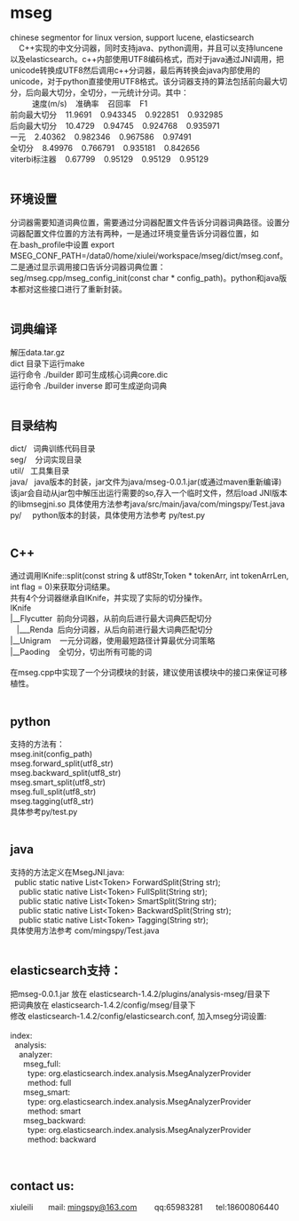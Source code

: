 # mseg<br />
chinese segmentor for linux version, support lucene, elasticsearch<br />
&nbsp;&nbsp;&nbsp; C++实现的中文分词器，同时支持java、python调用，并且可以支持luncene以及elasticsearch。c++内部使用UTF8编码格式，而对于java通过JNI调用，把unicode转换成UTF8然后调用c++分词器，最后再转换会java内部使用的unicode，对于python直接使用UTF8格式。该分词器支持的算法包括前向最大切分，后向最大切分，全切分，一元统计分词。其中：<br />
&nbsp;&nbsp; &nbsp;&nbsp;&nbsp; &nbsp;&nbsp;&nbsp;速度(m/s)&nbsp;&nbsp; &nbsp;准确率&nbsp;&nbsp; &nbsp;召回率&nbsp;&nbsp; &nbsp;F1<br />
前向最大切分&nbsp;&nbsp; &nbsp;11.9691&nbsp;&nbsp; &nbsp;0.943345&nbsp;&nbsp; &nbsp;0.922851&nbsp;&nbsp; &nbsp;0.932985<br />
后向最大切分&nbsp;&nbsp; &nbsp;10.4729&nbsp;&nbsp; &nbsp;0.94745&nbsp;&nbsp; &nbsp;0.924768&nbsp;&nbsp; &nbsp;0.935971<br />
一元&nbsp;&nbsp; &nbsp;2.40362&nbsp;&nbsp; &nbsp;0.982346&nbsp;&nbsp; &nbsp;0.967586&nbsp;&nbsp; &nbsp;0.97491<br />
全切分&nbsp;&nbsp; &nbsp;8.49976&nbsp;&nbsp; &nbsp;0.766791&nbsp;&nbsp; &nbsp;0.935181&nbsp;&nbsp; &nbsp;0.842656<br />
viterbi标注器&nbsp;&nbsp; &nbsp;0.67799&nbsp;&nbsp; &nbsp;0.95129&nbsp;&nbsp; &nbsp;0.95129&nbsp;&nbsp; &nbsp;0.95129<br />
<br />
## 环境设置<br />
分词器需要知道词典位置，需要通过分词器配置文件告诉分词器词典路径。设置分词器配置文件位置的方法有两种，一是通过环境变量告诉分词器位置，如在.bash_profile中设置 export MSEG_CONF_PATH=/data0/home/xiulei/workspace/mseg/dict/mseg.conf。二是通过显示调用接口告诉分词器词典位置：seg/mseg.cpp/mseg_config_init(const char * config_path)。python和java版本都对这些接口进行了重新封装。<br />
<br />
## 词典编译<br />
解压data.tar.gz<br />
dict 目录下运行make<br />
运行命令 ./builder 即可生成核心词典core.dic<br />
运行命令 ./builder inverse 即可生成逆向词典<br />
<br />
## 目录结构<br />
dict/&nbsp;&nbsp; 词典训练代码目录<br />
seg/&nbsp;&nbsp;&nbsp; 分词实现目录<br />
util/&nbsp;&nbsp; 工具集目录<br />
java/&nbsp;&nbsp; java版本的封装，jar文件为java/mseg-0.0.1.jar(或通过maven重新编译) 该jar会自动从jar包中解压出运行需要的so,存入一个临时文件，然后load JNI版本的libmsegjni.so 具体使用方法参考java/src/main/java/com/mingspy/Test.java<br />
py/&nbsp;&nbsp;&nbsp;&nbsp; python版本的封装，具体使用方法参考 py/test.py<br />
<br />
## C++<br />
通过调用IKnife::split(const string &amp; utf8Str,Token * tokenArr, int tokenArrLen, int flag = 0)来获取分词结果。<br />
共有4个分词器继承自IKnife，并实现了实际的切分操作。<br />
IKnife<br />
|__Flycutter&nbsp; 前向分词器，从前向后进行最大词典匹配切分<br />
&nbsp;&nbsp; |___Renda&nbsp; 后向分词器，从后向前进行最大词典匹配切分<br />
|__Unigram&nbsp;&nbsp;&nbsp; 一元分词器，使用最短路径计算最优分词策略<br />
|__Paoding&nbsp;&nbsp;&nbsp; 全切分，切出所有可能的词<br />
<br />
在mseg.cpp中实现了一个分词模块的封装，建议使用该模块中的接口来保证可移植性。<br />
<br />
## python<br />
支持的方法有：<br />
mseg.init(config_path)<br />
mseg.forward_split(utf8_str)<br />
mseg.backward_split(utf8_str)<br />
mseg.smart_split(utf8_str)<br />
mseg.full_split(utf8_str)<br />
mseg.tagging(utf8_str)<br />
具体参考py/test.py<br />
<br />
## java<br />
支持的方法定义在MsegJNI.java:<br />
&nbsp; public static native List&lt;Token&gt; ForwardSplit(String str);<br />
&nbsp;&nbsp; &nbsp;public static native List&lt;Token&gt; FullSplit(String str);<br />
&nbsp;&nbsp; &nbsp;public static native List&lt;Token&gt; SmartSplit(String str);<br />
&nbsp;&nbsp; &nbsp;public static native List&lt;Token&gt; BackwardSplit(String str);<br />
&nbsp;&nbsp; &nbsp;public static native List&lt;Token&gt; Tagging(String str);<br />
具体使用方法参考 com/mingspy/Test.java <br />
<br />
## elasticsearch支持：<br />
把mseg-0.0.1.jar 放在 elasticsearch-1.4.2/plugins/analysis-mseg/目录下<br />
把词典放在 elasticsearch-1.4.2/config/mseg/目录下<br />
修改 elasticsearch-1.4.2/config/elasticsearch.conf, 加入mseg分词设置:<br />
<br />
index:<br />
&nbsp; analysis:<br />
&nbsp;&nbsp;&nbsp; analyzer:<br />
&nbsp;&nbsp;&nbsp;&nbsp;&nbsp; mseg_full: &nbsp;<br />
&nbsp;&nbsp;&nbsp;&nbsp;&nbsp;&nbsp;&nbsp; type: org.elasticsearch.index.analysis.MsegAnalyzerProvider<br />
&nbsp;&nbsp;&nbsp;&nbsp;&nbsp;&nbsp;&nbsp; method: full<br />
&nbsp;&nbsp;&nbsp;&nbsp;&nbsp; mseg_smart: &nbsp;<br />
&nbsp;&nbsp;&nbsp;&nbsp;&nbsp;&nbsp;&nbsp; type: org.elasticsearch.index.analysis.MsegAnalyzerProvider<br />
&nbsp;&nbsp;&nbsp;&nbsp;&nbsp;&nbsp;&nbsp; method: smart <br />
&nbsp;&nbsp;&nbsp;&nbsp;&nbsp; mseg_backward: &nbsp;<br />
&nbsp;&nbsp;&nbsp;&nbsp;&nbsp;&nbsp;&nbsp; type: org.elasticsearch.index.analysis.MsegAnalyzerProvider<br />
&nbsp;&nbsp;&nbsp;&nbsp;&nbsp;&nbsp;&nbsp; method: backward<br />
<br />
<br />
## contact us:<br />
xiuleili&nbsp;&nbsp;&nbsp;&nbsp;&nbsp;&nbsp; mail: mingspy@163.com&nbsp;&nbsp;&nbsp;&nbsp;&nbsp;&nbsp;&nbsp; qq:65983281&nbsp;&nbsp;&nbsp;&nbsp;&nbsp; tel:18600806440<br />
<br />

